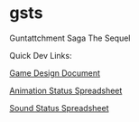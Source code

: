 # gsts
Guntattchment Saga The Sequel

Quick Dev Links:

[Game Design Document](https://docs.google.com/document/d/1X0rhsE1oYOWknuCrW7zcJpGuXuv8xifly7k9QF-OuEw/edit#heading=h.qg4ex9ptknc2)

[Animation Status Spreadsheet](https://docs.google.com/spreadsheets/d/1GVULI5Fp8GoqyMWM_JXcgYurhCP2UMDy_ay353T1sBs/edit#gid=0)

[Sound Status Spreadsheet](https://docs.google.com/spreadsheets/d/16bo5svPqaJIRR5XNufVKFmItl1uqfrv9j5F5D26kawg/edit?usp=drive_web&ouid=112367646419684065549)
